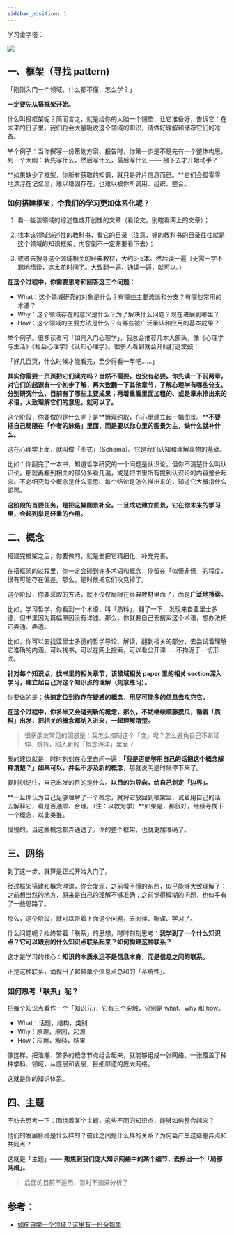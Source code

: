 ```yaml
---
sidebar_position: 1
---
```


学习金字塔：

![](https://img.arctee.cn/picgo/202201100003084.jpeg)

## 一、框架（寻找 pattern)

「刚刚入门一个领域，什么都不懂，怎么学？」

**一定要先从搭框架开始。**

什么叫搭框架呢？简而言之，就是给你的大脑一个铺垫，让它准备好，告诉它：在未来的日子里，我们将会大量吸收这个领域的知识，请做好理解和储存它们的准备。

举个例子：当你撰写一份策划方案、报告时，你第一步是不是先有一个整体构思，列一个大纲：我先写什么，然后写什么，最后写什么 —— 接下去才开始动手？

**如果缺少了框架，你所有获取的知识，就只是碎片信息而已。**它们会孤零零地漂浮在记忆里，难以稳固存在，也难以被你所调用、组织、整合。

### 如何搭建框架，令我们的学习更加体系化呢？

1. 看一些该领域的综述性或开创性的文章（看论文，别瞎看网上的文章）；

2. 找本该领域综述性的教科书，看它的目录（注意，好的教科书的目录往往就是这个领域的知识框架，内容倒不一定非要看下去）；

3. 或者去搜寻这个领域相关的经典教材，大约3-5本。然后读一遍（无需一字不漏地精读，这太花时间了。大致翻一遍、通读一遍，就可以。）

**在这个过程中，你需要思考和回答这三个问题：**

- What：这个领域研究的对象是什么？有哪些主要流派和分支？有哪些常用的术语？
- Why：这个领域存在的意义是什么？为了解决什么问题？现在进展到哪里？
- How：这个领域的主要方法是什么？有哪些被广泛承认和应用的基本成果？

举个例子。很多读者问「如何入门心理学」，我总会推荐几本大部头，像《心理学与生活》《社会心理学》《认知心理学》。很多人看到就会开始打退堂鼓：

「好几百页，什么时候才能看完，至少得看一年吧……」

**其实你需要一页页把它们读完吗？当然不需要，也没有必要。你先读一下前两章，对它们的起源有一个初步了解，再大致翻一下其他章节，了解心理学有哪些分支、分别研究什么、目前有了哪些主要成果；再着重看里面加粗的、或是章末拎出来的术语，大致理解它们的意思。就可以了。**

这个阶段，你要做的是什么呢？是**博观约取，在心里建立起一幅图景。****不要把自己局限在「作者的脉络」里面，而是要以你心里的图景为主，缺什么就补什么。**


这在心理学上面，就叫做「图式」（Schema）。它是我们认知和理解事物的基础。

比如：你翻完了一本书，知道哲学研究的一个问题是认识论。但你不清楚什么叫认识论。那就再翻到相关的部分多看几遍，或是把书里所有提到认识论的内容整合起来。不必细究每个概念是什么意思、每个结论是怎么推出来的，知道它大概指什么即可。

**这阶段的首要任务，是把这幅图景补全。一旦成功建立图景，它在你未来的学习里，会起到举足轻重的作用。**

## 二、概念

搭建完框架之后，你要做的，就是去把它精细化、补充完善。

在搭框架的过程里，你一定会碰到许多术语和概念，停留在「似懂非懂」的程度，很有可能存在偏差。那么，是时候把它们攻克掉了。

这个阶段，你要采取的方法，就不仅仅局限在经典教材里面了，而是**广泛地搜索。**

比如，学习哲学，你看到一个术语，叫「质料」，翻了一下，发现来自亚里士多德，但书里因为篇幅原因没有详述。那么，你就要自己去搜索这个术语，想办法把它弄通、弄透。

比如，你可以去找亚里士多德的哲学导论、解读，翻到相关的部分，去尝试着理解它准确的内涵。可以找书，可以在网上搜索，可以看公开课……不拘泥于一切形式。

**针对每个知识点，找书里的相关章节，该领域相关 paper 里的相关 section深入学习，建立起自己对这个知识点的理解（刻意练习）。**

你要做的是：**快速定位到你存在疑惑的概念，用尽可能多的信息去攻克它。**

**在这个过程中，你多半又会碰到新的概念，那么，不妨继续顺藤摸瓜，循着「质料」出发，把相关的概念都纳入进来，一起理解清楚。**

> 很多朋友常见的困惑是：我怎么控制这个「度」呢？怎么避免自己不断延伸、跳转，陷入新的「概念海洋」里面？

我的建议就是：时时刻刻在心里自问一遍：**「我是否能够用自己的话把这个概念解释清楚？」**如果可以，并且**不涉及新的概念**，那就说明是时候停下来了。

要时刻记住，自己出发的目的是什么。**以目的为导向，给自己划定「边界」。**

**一旦你认为自己足够理解了一个概念，就将它放回到框架里，试着用自己的话去解释它，看是否通顺、合理。（注：以教为学）**如果是，那很好，继续寻找下一个概念，以此类推。

慢慢的，当这些概念都弄通透了，你的整个框架，也就更加准确了。

## 三、网络

到了这一步，就算是正式开始入门了。

经过框架搭建和概念澄清，你会发现，之前看不懂的东西，似乎能够大致理解了；之前想当然的地方，原来是自己的理解不够准确；之前觉得模糊的问题，也似乎有了一些思路了。

那么，这个阶段，就可以带着下面这个问题，去阅读、听课、学习了。

什么问题呢？始终带着「联系」的思想，时时刻刻思考：**我学到了一个什么知识点？它可以跟别的什么知识点联系起来？如何构建这种联系？**

这才是学习的核心：**知识的本质永远不是信息本身，而是信息之间的联系。**

正是这种联系，涌现出了超越单个信息点总和的「系统性」。

### 如何思考「联系」呢？

把每个知识点看作一个「知识元」，它有三个突触，分别是 what、why 和 how。

- What：话题，结构，类别
- Why：原理，原因，起源
- How：应用，解释，结果

像这样，把浩瀚、繁多的概念节点组合起来，就能够组成一张网络。一张覆盖了种种学科、领域，从底层和表层，巨细靡遗的庞大网络。

这就是你的知识体系。

## 四、主题

不妨去思考一下：围绕着某个主题，这些不同的知识点，能够如何整合起来？

他们的发展脉络是什么样的？彼此之间是什么样的关系？为何会产生这些差异点和共同点？

这就是「主题」—— **聚焦到我们庞大知识网络中的某个细节，去拎出一个「局部网络」。**

> 后面的目前不适用，暂时不摘录分析了

## 参考：
- [如何自学一个领域？这里有一份全指南](https://mp.weixin.qq.com/s/aCUIdDfgisasmE6kIBv5gw)